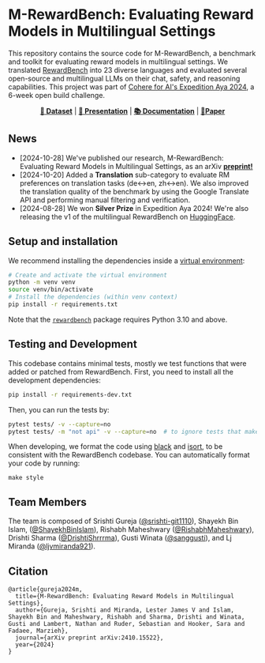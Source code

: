 # M-RewardBench: Evaluating Reward Models in Multilingual Settings

This repository contains the source code for M-RewardBench, a benchmark and toolkit for evaluating reward models in multilingual settings.
We translated [RewardBench](https://huggingface.co/datasets/allenai/reward-bench) into 23 diverse languages and evaluated several open-source and multilingual LLMs on their chat, safety, and reasoning capabilities.
This project was part of [Cohere for AI's Expedition Aya 2024](https://sites.google.com/cohere.com/expedition-aya/home), a 6-week open build challenge.

<p align="center">
<b><a href="https://huggingface.co/datasets/aya-rm-multilingual/multilingual-reward-bench">🤗 Dataset</a></b>
|
<b><a href="https://docs.google.com/presentation/d/1nEWUGw8qaHUa-FroNyFYLInRJ2yAKgQBIK5n5cGX9sA/edit?usp=sharing">💬 Presentation</a></b>
|
<b><a href="https://github.com/for-ai/aya_rm_multilingual/blob/main/docs.md">📚 Documentation</a></b>
|
<b><a href="https://arxiv.org/abs/2410.15522">📄Paper</a></b>
</p>

## News

- [2024-10-28] We've published our research, M-RewardBench: Evaluating Reward Models in Multilingual Settings, as an arXiv [**preprint!**](https://arxiv.org/abs/2410.15522)
- [2024-10-20] Added a **Translation** sub-category to evaluate RM preferences on translation tasks (de<->en, zh<->en). We also improved the translation quality of the benchmark by using the Google Translate API and performing manual filtering and verification.
- [2024-08-28] We won **Silver Prize** in Expedition Aya 2024! We're also releasing the v1 of the multilingual RewardBench on [HuggingFace](https://huggingface.co/datasets/aya-rm-multilingual/multilingual-reward-bench).

## Setup and installation

We recommend installing the dependencies inside a [virtual environment](https://docs.python.org/3/library/venv.html):

```sh
# Create and activate the virtual environment
python -m venv venv
source venv/bin/activate
# Install the dependencies (within venv context)
pip install -r requirements.txt
```

Note that the [`rewardbench`](https://pypi.org/project/rewardbench/) package requires Python 3.10 and above.

## Testing and Development

This codebase contains minimal tests, mostly we test functions that were added or patched from RewardBench.
First, you need to install all the development dependencies:

```sh
pip install -r requirements-dev.txt
```

Then, you can run the tests by:

```sh
pytest tests/ -v --capture=no
pytest tests/ -m "not api" -v --capture=no  # to ignore tests that make use of third-party APIs
```

When developing, we format the code using [black](https://black.readthedocs.io/en/stable/index.html) and [isort](https://pycqa.github.io/isort/), to be consistent with the RewardBench codebase.
You can automatically format your code by running:

```
make style
```

## Team Members

The team is composed of Srishti Gureja ([@srishti-git1110](https://github.com/srishti-git1110)), Shayekh Bin Islam, ([@ShayekhBinIslam](https://github.com/ShayekhBinIslam)), Rishabh Maheshwary ([@RishabhMaheshwary](https://github.com/RishabhMaheshwary)), Drishti Sharma ([@DrishtiShrrrma](https://github.com/DrishtiShrrrma)), Gusti Winata ([@sanggusti](https://github.com/sanggusti)), and Lj Miranda ([@ljvmiranda921](https://github.com/ljvmiranda921)).

## Citation

```
@article{gureja2024m,
  title={M-RewardBench: Evaluating Reward Models in Multilingual Settings},
  author={Gureja, Srishti and Miranda, Lester James V and Islam, Shayekh Bin and Maheshwary, Rishabh and Sharma, Drishti and Winata, Gusti and Lambert, Nathan and Ruder, Sebastian and Hooker, Sara and Fadaee, Marzieh},
  journal={arXiv preprint arXiv:2410.15522},
  year={2024}
}
```
